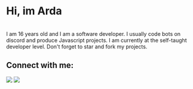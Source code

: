 <h1>Hi, im Arda </h1><br>
I am 16 years old and I am a software developer. I usually code bots on discord and produce Javascript projects. I am currently at the self-taught developer level. Don't forget to star and fork my projects.

## Connect with me:
<div>
   <a href="https://instagram.com/"><img src="https://skillicons.dev/icons?i=instagram&theme=dark" /></a>
   <a href="https://twitter.com/"><img src="https://skillicons.dev/icons?i=twitter&theme=dark" /></a>
   <a href="https://discord.com/users/#><img src="https://skillicons.dev/icons?i=discord&theme=dark" /></a>
</div>

